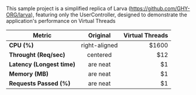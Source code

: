This sample project is a simplified replica of Larva (https://github.com/GHY-ORG/larva), featuring only the UserController, designed to demonstrate the application's performance on Virtual Threads

| Metric      | Original           | Virtual Threads  |
| ------------- |:-------------:| -----:|
| **CPU (%)**    | right-aligned | $1600 |
| **Throught (Req/sec)**    | centered      |   $12 |
| **Latency (Longest time)** | are neat      |    $1 |
| **Memory (MB)**| are neat      |    $1 |
| **Requests Passed (\%)** | are neat      |    $1 |

